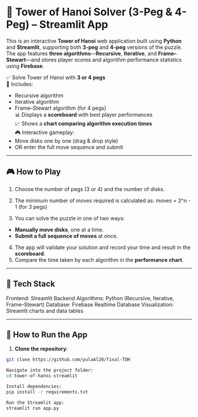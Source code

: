 # 🗼 Tower of Hanoi Solver (3-Peg & 4-Peg) – Streamlit App


This is an interactive **Tower of Hanoi** web application built using **Python** and **Streamlit**, supporting both **3-peg** and **4-peg** versions of the puzzle. The app features **three algorithms**—**Recursive**, **Iterative**, and **Frame–Stewart**—and stores player scores and algorithm performance statistics using **Firebase**.


✅ Solve Tower of Hanoi with **3 or 4 pegs**  
🔁 Includes:
- Recursive algorithm
- Iterative algorithm
- Frame–Stewart algorithm (for 4 pegs)  
📊 Displays a **scoreboard** with best player performances  
📈 Shows a **chart comparing algorithm execution times**  
🎮 Interactive gameplay:
- Move disks one by one (drag & drop style)
- OR enter the full move sequence and submit

---

## 🎮 How to Play

1. Choose the number of pegs (3 or 4) and the number of disks.
2. The minimum number of moves required is calculated as:
moves = 2^n - 1 (for 3 pegs)

3. You can solve the puzzle in one of two ways:
- **Manually move disks**, one at a time.
- **Submit a full sequence of moves** at once.
4. The app will validate your solution and record your time and result in the **scoreboard**.
5. Compare the time taken by each algorithm in the **performance chart**.

---


## 💾 Tech Stack
Frontend: Streamlit
Backend Algorithms: Python (Recursive, Iterative, Frame–Stewart)
Database: Firebase Realtime Database
Visualization: Streamlit charts and data tables

---

## 🚀 How to Run the App

1. **Clone the repository**:
```bash
git clone https://github.com/yulaAl20/final-TOH

Navigate into the project folder:
cd tower-of-hanoi-streamlit

Install dependencies:
pip install -r requirements.txt

Run the Streamlit app:
streamlit run app.py


